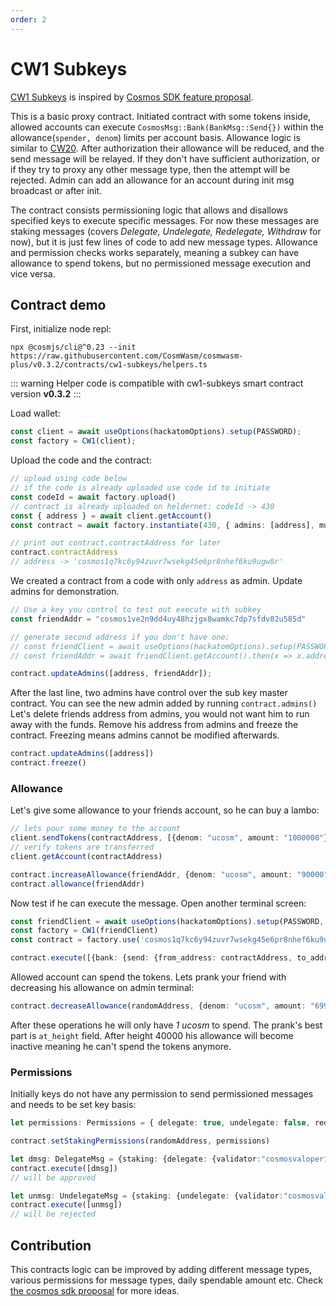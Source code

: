 ```yaml
---
order: 2
---
```


# CW1 Subkeys

[CW1 Subkeys](https://github.com/CosmWasm/cosmwasm-plus/tree/master/contracts/cw1-subkeys)
is inspired by [Cosmos SDK feature proposal](https://forum.cosmos.network/t/proposal-adding-subkey-feature-to-cosmos-sdk-and-apply-it-to-the-hub/2358).

This is a basic proxy contract. Initiated contract with some tokens inside,
allowed accounts can execute `CosmosMsg::Bank(BankMsg::Send{})` within the
allowance(`spender, denom`) limits per account basis. Allowance logic is similar
to [CW20](../cw20/spec). After authorization their allowance will be reduced, and
the send message will be relayed. If they don't have sufficient authorization,
or if they try to proxy any other message type, then the attempt will be rejected.
Admin can add an allowance for an account during init msg broadcast or after
init.

The contract consists permissioning logic that allows and disallows specified keys to execute
specific messages. For now these messages are staking messages (covers _Delegate, Undelegate, Redelegate, Withdraw_ for now),
but it is just few lines of code to add new message types. Allowance and permission checks works separately, meaning a subkey can have allowance to spend tokens,
but no permissioned message execution and vice versa.

## Contract demo

First, initialize node repl:

```shell
npx @cosmjs/cli@^0.23 --init https://raw.githubusercontent.com/CosmWasm/cosmwasm-plus/v0.3.2/contracts/cw1-subkeys/helpers.ts
```

::: warning
Helper code is compatible with cw1-subkeys smart contract version **v0.3.2**
:::

Load wallet:

```ts
const client = await useOptions(hackatomOptions).setup(PASSWORD);
const factory = CW1(client);
```

Upload the code and the contract:

```ts
// upload using code below
// if the code is already uploaded use code id to initiate
const codeId = await factory.upload()
// contract is already uploaded on heldernet: codeId -> 430
const { address } = await client.getAccount()
const contract = await factory.instantiate(430, { admins: [address], mutable: true}, "My Gift to a Friend")

// print out contract.contractAddress for later
contract.contractAddress
// address -> 'cosmos1q7kc6y94zuvr7wsekg45e6pr8nhef6ku9ugw8r'
```

We created a contract from a code with only `address` as admin. Update admins
for demonstration.

```ts
// Use a key you control to test out execute with subkey
const friendAddr = "cosmos1ve2n9dd4uy48hzjgx8wamkc7dp7sfdv82u585d"

// generate second address if you don't have one:
// const friendClient = await useOptions(hackatomOptions).setup(PASSWORD, KEY_FILE);
// const friendAddr = await friendClient.getAccount().then(x => x.address);

contract.updateAdmins([address, friendAddr]);
```

After the last line, two admins have control over the sub key master contract.
You can see the new admin added by running `contract.admins()`
Let's delete friends address from admins, you would not want him to
run away with the funds. Remove his address from admins and freeze the contract.
Freezing means admins cannot be modified afterwards.

```ts
contract.updateAdmins([address])
contract.freeze()
```

### Allowance

Let's give some allowance to your friends account, so he can buy a lambo:

```ts
// lets pour some money to the account
client.sendTokens(contractAddress, [{denom: "ucosm", amount: "1000000"}])
// verify tokens are transferred
client.getAccount(contractAddress)

contract.increaseAllowance(friendAddr, {denom: "ucosm", amount: "90000"})
contract.allowance(friendAddr)
```

Now test if he can execute the message. Open another terminal screen:

```ts
const friendClient = await useOptions(hackatomOptions).setup(PASSWORD, KEY_FILE);
const factory = CW1(friendClient)
const contract = factory.use('cosmos1q7kc6y94zuvr7wsekg45e6pr8nhef6ku9ugw8r')

contract.execute([{bank: {send: {from_address: contractAddress, to_address: address, amount: [{denom: "ucosm", amount: "20000"}]}}}])
```

Allowed account can spend the tokens. Lets prank your friend with decreasing
his allowance on admin terminal:

```ts
contract.decreaseAllowance(randomAddress, {denom: "ucosm", amount: "69999"}, { at_height: { height: 40000}})
```

After these operations he will only have _1 ucosm_ to spend. The prank's
best part is `at_height` field. After height 40000 his allowance will become
inactive meaning he can't spend the tokens anymore.

### Permissions

Initially keys do not have any permission to send permissioned messages and needs to be set key basis:

```ts
let permissions: Permissions = { delegate: true, undelegate: false, redelegate: true, withdraw: true}

contract.setStakingPermissions(randomAddress, permissions)

let dmsg: DelegateMsg = {staking: {delegate: {validator:"cosmosvaloper1ez03me7uljk7qerswdp935vlaa4dlu487syyhn", amount:{denom:"ureef",amount:"999"}}}}
contract.execute([dmsg])
// will be approved

let unmsg: UndelegateMsg = {staking: {undelegate: {validator:"cosmosvaloper1ez03me7uljk7qerswdp935vlaa4dlu487syyhn", amount:{denom:"ureef",amount:"999"}}}}
contract.execute([unmsg])
// will be rejected

```

## Contribution

This contracts logic can be improved by adding different message types,
various permissions for message types, daily spendable amount etc. Check
[the cosmos sdk proposal](https://forum.cosmos.network/t/proposal-adding-subkey-feature-to-cosmos-sdk-and-apply-it-to-the-hub/2358) for
more ideas.
